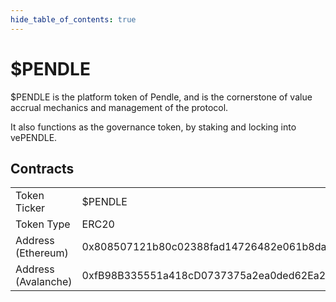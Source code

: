 ```yaml
---
hide_table_of_contents: true
---
```


# $PENDLE

$PENDLE is the platform token of Pendle, and is the cornerstone of value accrual mechanics and management of the protocol.

It also functions as the governance token, by staking and locking into vePENDLE.

## Contracts

<table>
  <tr>
   <td>Token Ticker
   </td>
   <td>$PENDLE
   </td>
  </tr>
  <tr>
   <td>Token Type
   </td>
   <td>ERC20
   </td>
  </tr>
  <tr>
   <td>Address (Ethereum)
   </td>
   <td>
    0x808507121b80c02388fad14726482e061b8da827
   </td>
  </tr>
  <tr>
   <td>Address (Avalanche)
   </td>
   <td>0xfB98B335551a418cD0737375a2ea0ded62Ea213b
   </td>
  </tr>
</table>
